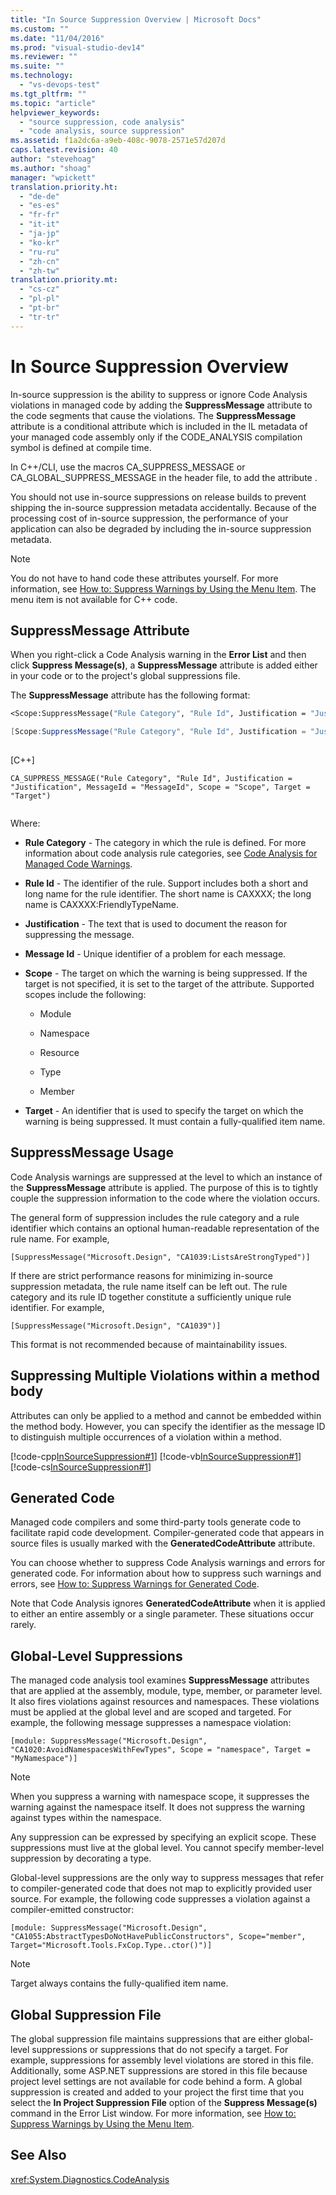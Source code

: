 ```yaml
---
title: "In Source Suppression Overview | Microsoft Docs"
ms.custom: ""
ms.date: "11/04/2016"
ms.prod: "visual-studio-dev14"
ms.reviewer: ""
ms.suite: ""
ms.technology: 
  - "vs-devops-test"
ms.tgt_pltfrm: ""
ms.topic: "article"
helpviewer_keywords: 
  - "source suppression, code analysis"
  - "code analysis, source suppression"
ms.assetid: f1a2dc6a-a9eb-408c-9078-2571e57d207d
caps.latest.revision: 40
author: "stevehoag"
ms.author: "shoag"
manager: "wpickett"
translation.priority.ht: 
  - "de-de"
  - "es-es"
  - "fr-fr"
  - "it-it"
  - "ja-jp"
  - "ko-kr"
  - "ru-ru"
  - "zh-cn"
  - "zh-tw"
translation.priority.mt: 
  - "cs-cz"
  - "pl-pl"
  - "pt-br"
  - "tr-tr"
---
```

# In Source Suppression Overview
In-source suppression is the ability to suppress or ignore Code Analysis violations in managed code by adding the **SuppressMessage** attribute to the code segments that cause the violations. The **SuppressMessage** attribute is a conditional attribute which is included in the IL metadata of your managed code assembly only if the CODE_ANALYSIS compilation symbol is defined at compile time.  
  
 In C++/CLI, use the macros CA_SUPPRESS_MESSAGE or CA_GLOBAL_SUPPRESS_MESSAGE in the header file,  to add the attribute .  
  
 You should not use in-source suppressions on release builds to prevent shipping the in-source suppression metadata accidentally. Because of the processing cost of in-source suppression, the performance of your application can also be degraded by including the in-source suppression metadata.  
  
> [!NOTE]
>  You do not have to hand code these attributes yourself. For more information, see [How to: Suppress Warnings by Using the Menu Item](../code-quality/how-to-suppress-warnings-by-using-the-menu-item.md). The menu item is not available for C++ code.  
  
## SuppressMessage Attribute  
 When you right-click a Code Analysis warning in the **Error List** and then click **Suppress Message(s)**, a **SuppressMessage** attribute is added either in your code or to the project's global suppressions file.  
  
 The **SuppressMessage** attribute has the following format:  
  
```vb  
<Scope:SuppressMessage("Rule Category", "Rule Id", Justification = "Justification", MessageId = "MessageId", Scope = "Scope", Target = "Target")>  
```  
  
```c#  
[Scope:SuppressMessage("Rule Category", "Rule Id", Justification = "Justification", MessageId = "MessageId", Scope = "Scope", Target = "Target")]  
  
```  
  
 [C++]  
  
```  
CA_SUPPRESS_MESSAGE("Rule Category", "Rule Id", Justification = "Justification", MessageId = "MessageId", Scope = "Scope", Target = "Target")  
  
```  
  
 Where:  
  
-   **Rule Category** - The category in which the rule is defined. For more information about code analysis rule categories, see [Code Analysis for Managed Code Warnings](../code-quality/code-analysis-for-managed-code-warnings.md).  
  
-   **Rule Id** - The identifier of the rule. Support includes both a short and long name for the rule identifier. The short name is CAXXXX; the long name is CAXXXX:FriendlyTypeName.  
  
-   **Justification** - The text that is used to document the reason for suppressing the message.  
  
-   **Message Id** - Unique identifier of a problem for each message.  
  
-   **Scope** - The target on which the warning is being suppressed. If the target is not specified, it is set to the target of the attribute. Supported scopes include the following:  
  
    -   Module  
  
    -   Namespace  
  
    -   Resource  
  
    -   Type  
  
    -   Member  
  
-   **Target** - An identifier that is used to specify the target on which the warning is being suppressed. It must contain a fully-qualified item name.  
  
## SuppressMessage Usage  
 Code Analysis warnings are suppressed at the level to which an instance of the **SuppressMessage** attribute is applied. The purpose of this is to tightly couple the suppression information to the code where the violation occurs.  
  
 The general form of suppression includes the rule category and a rule identifier which contains an optional human-readable representation of the rule name. For example,  
  
 `[SuppressMessage("Microsoft.Design", "CA1039:ListsAreStrongTyped")]`  
  
 If there are strict performance reasons for minimizing in-source suppression metadata, the rule name itself can be left out. The rule category and its rule ID together constitute a sufficiently unique rule identifier. For example,  
  
 `[SuppressMessage("Microsoft.Design", "CA1039")]`  
  
 This format is not recommended because of maintainability issues.  
  
## Suppressing Multiple Violations within a method body  
 Attributes can only be applied to a method and cannot be embedded within the method body. However, you can specify the identifier as the message ID to distinguish multiple occurrences of a violation within a method.  
  
 [!code-cpp[InSourceSuppression#1](../code-quality/codesnippet/CPP/in-source-suppression-overview_1.cpp)]
 [!code-vb[InSourceSuppression#1](../code-quality/codesnippet/VisualBasic/in-source-suppression-overview_1.vb)]
 [!code-cs[InSourceSuppression#1](../code-quality/codesnippet/CSharp/in-source-suppression-overview_1.cs)]  
  
## Generated Code  
 Managed code compilers and some third-party tools generate code to facilitate rapid code development. Compiler-generated code that appears in source files is usually marked with the **GeneratedCodeAttribute** attribute.  
  
 You can choose whether to suppress Code Analysis warnings and errors for generated code. For information about how to suppress such warnings and errors, see [How to: Suppress Warnings for Generated Code](../code-quality/how-to-suppress-code-analysis-warnings-for-generated-code.md).  
  
 Note that Code Analysis ignores **GeneratedCodeAttribute** when it is applied to either an entire assembly or a single parameter. These situations occur rarely.  
  
## Global-Level Suppressions  
 The managed code analysis tool examines **SuppressMessage** attributes that are applied at the assembly, module, type, member, or parameter level. It also fires violations against resources and namespaces. These violations must be applied at the global level and are scoped and targeted. For example, the following message suppresses a namespace violation:  
  
 `[module: SuppressMessage("Microsoft.Design", "CA1020:AvoidNamespacesWithFewTypes", Scope = "namespace", Target = "MyNamespace")]`  
  
> [!NOTE]
>  When you suppress a warning with namespace scope, it suppresses the warning against the namespace itself. It does not suppress the warning against types within the namespace.  
  
 Any suppression can be expressed by specifying an explicit scope. These suppressions must live at the global level. You cannot specify member-level suppression by decorating a type.  
  
 Global-level suppressions are the only way to suppress messages that refer to compiler-generated code that does not map to explicitly provided user source. For example, the following code suppresses a violation against a compiler-emitted constructor:  
  
 `[module: SuppressMessage("Microsoft.Design", "CA1055:AbstractTypesDoNotHavePublicConstructors", Scope="member", Target="Microsoft.Tools.FxCop.Type..ctor()")]`  
  
> [!NOTE]
>  Target always contains the fully-qualified item name.  
  
## Global Suppression File  
 The global suppression file maintains suppressions that are either global-level suppressions or suppressions that do not specify a target. For example, suppressions for assembly level violations are stored in this file. Additionally, some ASP.NET suppressions are stored in this file because project level settings are not available for code behind a form. A global suppression is created and added to your project the first time that you select the **In Project Suppression File** option of the **Suppress Message(s)** command in the Error List window. For more information, see [How to: Suppress Warnings by Using the Menu Item](../code-quality/how-to-suppress-warnings-by-using-the-menu-item.md).  
  
## See Also  
 <xref:System.Diagnostics.CodeAnalysis>